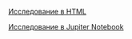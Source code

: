 [Исследование в HTML](https://alexslobodskoj.github.io/Portfolio/Computer_Games/computer_games.html)

[Исследование в Jupiter Notebook](https://github.com/AlexSlobodskoj/Portfolio/blob/main/Computer_Games/computer_games.ipynb)
